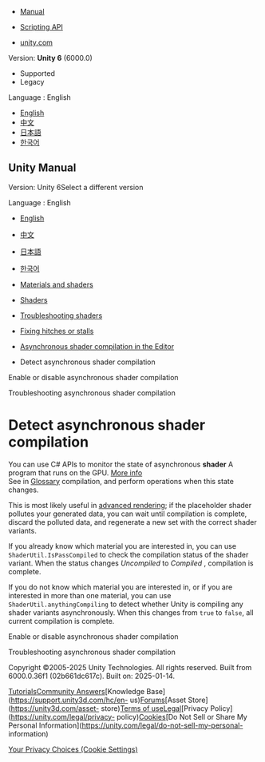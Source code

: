 [](https://docs.unity3d.com)

  * [Manual](../Manual/index.html)
  * [Scripting API](../ScriptReference/index.html)

  * [unity.com](https://unity.com/)

Version: **Unity 6** (6000.0)

  * Supported
  * Legacy

Language : English

  * [English](/Manual/AsynchronousShaderCompilation-detect.html)
  * [中文](/cn/current/Manual/AsynchronousShaderCompilation-detect.html)
  * [日本語](/ja/current/Manual/AsynchronousShaderCompilation-detect.html)
  * [한국어](/kr/current/Manual/AsynchronousShaderCompilation-detect.html)

[](https://docs.unity3d.com)

## Unity Manual

Version: Unity 6Select a different version

Language : English

  * [English](/Manual/AsynchronousShaderCompilation-detect.html)
  * [中文](/cn/current/Manual/AsynchronousShaderCompilation-detect.html)
  * [日本語](/ja/current/Manual/AsynchronousShaderCompilation-detect.html)
  * [한국어](/kr/current/Manual/AsynchronousShaderCompilation-detect.html)

  * [Materials and shaders](materials-and-shaders.html)
  * [Shaders](Shaders.html)
  * [Troubleshooting shaders](shader-troubleshooting.html)
  * [Fixing hitches or stalls](shader-reduce-stalling.html)
  * [Asynchronous shader compilation in the Editor](AsynchronousShaderCompilation.html)
  * Detect asynchronous shader compilation

[](AsynchronousShaderCompilation-enable-or-disable.html)

Enable or disable asynchronous shader compilation

[](AsynchronousShaderCompilation-avoid-cyan-placeholder-shaders.html)

Troubleshooting asynchronous shader compilation

# Detect asynchronous shader compilation

You can use C# APIs to monitor the state of asynchronous **shader** A program
that runs on the GPU. [More info](Shaders.html)  
See in [Glossary](Glossary.html#Shader) compilation, and perform operations
when this state changes.

This is most likely useful in [advanced
rendering](AsynchronousShaderCompilation-avoid-cyan-placeholder-shaders.html);
if the placeholder shader pollutes your generated data, you can wait until
compilation is complete, discard the polluted data, and regenerate a new set
with the correct shader variants.

If you already know which material you are interested in, you can use
`ShaderUtil.IsPassCompiled` to check the compilation status of the shader
variant. When the status changes _Uncompiled_ to _Compiled_ , compilation is
complete.

If you do not know which material you are interested in, or if you are
interested in more than one material, you can use
`ShaderUtil.anythingCompiling` to detect whether Unity is compiling any shader
variants asynchronously. When this changes from `true` to `false`, all current
compilation is complete.

[](AsynchronousShaderCompilation-enable-or-disable.html)

Enable or disable asynchronous shader compilation

[](AsynchronousShaderCompilation-avoid-cyan-placeholder-shaders.html)

Troubleshooting asynchronous shader compilation

Copyright ©2005-2025 Unity Technologies. All rights reserved. Built from
6000.0.36f1 (02b661dc617c). Built on: 2025-01-14.

[Tutorials](https://learn.unity.com/)[Community
Answers](https://answers.unity3d.com)[Knowledge
Base](https://support.unity3d.com/hc/en-
us)[Forums](https://forum.unity3d.com)[Asset Store](https://unity3d.com/asset-
store)[Terms of
use](https://docs.unity3d.com/Manual/TermsOfUse.html)[Legal](https://unity.com/legal)[Privacy
Policy](https://unity.com/legal/privacy-
policy)[Cookies](https://unity.com/legal/cookie-policy)[Do Not Sell or Share
My Personal Information](https://unity.com/legal/do-not-sell-my-personal-
information)

[Your Privacy Choices (Cookie Settings)](javascript:void\(0\);)

